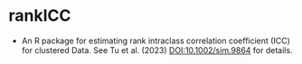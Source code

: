 # rankICC
- An R package for estimating rank intraclass correlation coefficient (ICC) for clustered Data. See Tu et al. (2023) <DOI:10.1002/sim.9864> for details.
